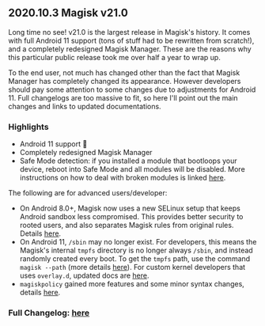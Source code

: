 ## 2020.10.3 Magisk v21.0

Long time no see! v21.0 is the largest release in Magisk's history. It comes with full Android 11 support (tons of stuff had to be rewritten from scratch!), and a completely redesigned Magisk Manager. These are the reasons why this particular public release took me over half a year to wrap up.

To the end user, not much has changed other than the fact that Magisk Manager has completely changed its appearance. However developers should pay some attention to some changes due to adjustments for Android 11. Full changelogs are too massive to fit, so here I'll point out the main changes and links to updated documentations.

### Highlights

- Android 11 support 🎉
- Completely redesigned Magisk Manager
- Safe Mode detection: if you installed a module that bootloops your device, reboot into Safe Mode and all modules will be disabled. More instructions on how to deal with broken modules is linked [here](https://topjohnwu.github.io/Magisk/faq.html).

The following are for advanced users/developer:

- On Android 8.0+, Magisk now uses a new SELinux setup that keeps Android sandbox less compromised. This provides better security to rooted users, and also separates Magisk rules from original rules. Details [here](https://topjohnwu.github.io/Magisk/details.html#selinux-policies).
- On Android 11, `/sbin` may no longer exist. For developers, this means the Magisk's internal `tmpfs` directory is no longer always `/sbin`, and instead randomly created every boot. To get the `tmpfs` path, use the command `magisk --path` (more details [here](https://topjohnwu.github.io/Magisk/details.html)). For custom kernel developers that uses `overlay.d`, updated docs are [here](https://topjohnwu.github.io/Magisk/guides.html#root-directory-overlay-system).
- `magiskpolicy` gained more features and some minor syntax changes, details [here](https://topjohnwu.github.io/Magisk/tools.html#magiskpolicy).

### Full Changelog: [here](https://topjohnwu.github.io/Magisk/changes.html)